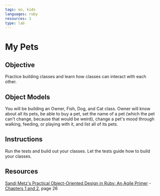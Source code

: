 ```yaml
---
tags: oo, kids
languages: ruby
resources: 1
type: lab
---
```


# My Pets

## Objective

Practice building classes and learn how classes can interact with each other.

## Object Models

You will be building an Owner, Fish, Dog, and Cat class. Owner will know about all its pets, be able to buy a pet, set the name of a pet (which the pet can't change, because that would be weird), change a pet's mood through walking, feeding, or playing with it, and list all of its pets.

## Instructions

Run the tests and build out your classes. Let the tests guide how to build your classes.

## Resources

[Sandi Metz's Practical Object-Oriented Design in Ruby: An Agile Primer](http://books.flatironschool.com/books/102) - [Chapters 1 and 2](http://books.flatironschool.com/books/102?page=48), page 26
